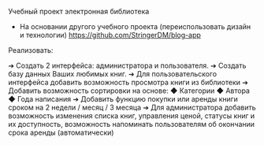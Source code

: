 Учебный проект электронная библиотека
- На основании другого учебного проекта (переиспользовать дизайн и технологии) https://github.com/StringerDM/blog-app

Реализовать:

➔	Создать 2 интерфейса: администратора и пользователя.
➔	Создать базу данных Ваших любимых книг.
➔	Для пользовательского интерфейса добавить возможность просмотра книги из библиотеки
➔	Добавить возможность сортировки на основе:
    ◆	Категории
    ◆	Автора
    ◆	Года написания
➔	Добавить функцию покупки или аренды книги сроком на 2 недели / месяц / 3 месяца
➔	Для администратора добавить возможность изменения списка книг, управления ценой, статусы книг и их доступность, возможность напоминать пользователям об окончании срока аренды (автоматически)